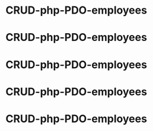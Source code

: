 # CRUD-php-PDO-employees
# CRUD-php-PDO-employees
# CRUD-php-PDO-employees
# CRUD-php-PDO-employees
# CRUD-php-PDO-employees
